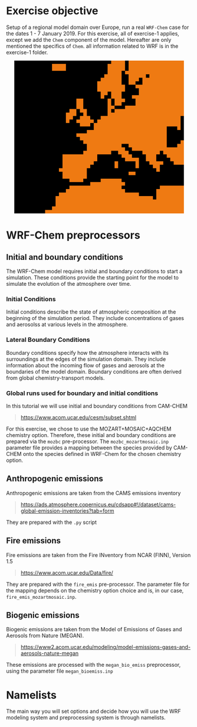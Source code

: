 # Exercise objective 
Setup of a regional model domain over Europe, run a real `WRF-Chem` case for the dates 1 - 7 January 2019.
For this exercise, all of exercise-1 applies, except we add the `Chem` component of the model. Hereafter are only mentioned the specifics of `Chem`. all information related to WRF is in the exercise-1 folder.

<p align="center">
 <img width="460" src="../exercise-1/First_run_domain.png">
</p>


# WRF-Chem preprocessors

## Initial and boundary conditions 
The WRF-Chem model requires initial and boundary conditions to start a simulation. These conditions provide the starting point for the model to simulate the evolution of the atmosphere over time. 

### Initial Conditions
Initial conditions describe the state of atmospheric composition at the beginning of the simulation period. They include concentrations of gases and aerosolss at various levels in the atmosphere. 

### Lateral Boundary Conditions
Boundary conditions specify how the atmosphere interacts with its surroundings at the edges of the simulation domain. They include information about the incoming flow of gases and aerosols at the boundaries of the model domain. Boundary conditions are often derived from global chemistry-transport models.

### Global runs used for boundary and initial conditions 
In this tutorial we will use initial and boundary conditions from CAM-CHEM 
> https://www.acom.ucar.edu/cesm/subset.shtml

For this exercise, we chose to use the MOZART+MOSAIC+AQCHEM chemistry option. Therefore, these initial and boundary conditions are prepared via the `mozbc` pre-processor.
The `mozbc_mozartmosaic.inp` parameter file provides a mapping between the species provided by CAM-CHEM onto the species defined in WRF-Chem for the chosen chemistry option.


## Anthropogenic emissions
Anthropogenic emissions are taken from the CAMS emissions inventory
> https://ads.atmosphere.copernicus.eu/cdsapp#!/dataset/cams-global-emission-inventories?tab=form

They are prepared with the `.py` script


## Fire emissions
Fire emissions are taken from the Fire INventory from NCAR (FINN), Version 1.5
> https://www.acom.ucar.edu/Data/fire/

They are prepared with the `fire_emis` pre-processor. The parameter file for the mapping depends on the chemistry option choice and is, in our case, `fire_emis_mozartmosaic.inp`.

## Biogenic emissions
Biogenic emissions are taken from the Model of Emissions of Gases and Aerosols from Nature (MEGAN).
> https://www2.acom.ucar.edu/modeling/model-emissions-gases-and-aerosols-nature-megan

These emissions are processed with the `megan_bio_emiss` preprocessor, using the parameter file `megan_bioemiss.inp`

# Namelists
The main way you will set options and decide how you will use the WRF modeling system and preprocessing system is through namelists.

